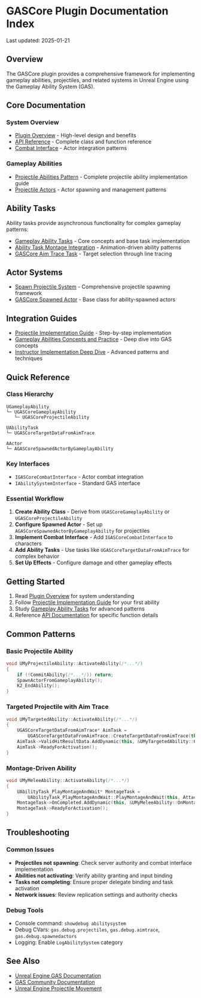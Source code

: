 # GASCore Plugin Documentation Index

Last updated: 2025-01-21

## Overview

The GASCore plugin provides a comprehensive framework for implementing gameplay abilities, projectiles, and related systems in Unreal Engine using the Gameplay Ability System (GAS).

## Core Documentation

### System Overview
- [Plugin Overview](overview.md) - High-level design and benefits
- [API Reference](api.md) - Complete class and function reference
- [Combat Interface](combat-interface.md) - Actor integration patterns

### Gameplay Abilities
- [Projectile Abilities Pattern](projectile-abilities.md) - Complete projectile ability implementation guide
- [Projectile Actors](projectile-actors.md) - Actor spawning and management patterns

## Ability Tasks

Ability tasks provide asynchronous functionality for complex gameplay patterns:

- [Gameplay Ability Tasks](gameplay-ability-tasks.md) - Core concepts and base task implementation
- [Ability Task Montage Integration](ability-task-montage.md) - Animation-driven ability patterns
- [GASCore Aim Trace Task](gascore-aim-trace-task.md) - Target selection through line tracing

## Actor Systems

- [Spawn Projectile System](spawn-projectile.md) - Comprehensive projectile spawning framework
- [GASCore Spawned Actor](gascore-spawned-actor.md) - Base class for ability-spawned actors

## Integration Guides

- [Projectile Implementation Guide](../guides/projectile-implementation-guide.md) - Step-by-step implementation
- [Gameplay Abilities Concepts and Practice](../guides/GameplayAbilities_Concepts_And_Practice.md) - Deep dive into GAS concepts
- [Instructor Implementation Deep Dive](../guides/Instructor_Implementation_DeepDive.md) - Advanced patterns and techniques

## Quick Reference

### Class Hierarchy
```
UGameplayAbility
└─ UGASCoreGameplayAbility
   └─ UGASCoreProjectileAbility

UAbilityTask
└─ UGASCoreTargetDataFromAimTrace

AActor
└─ AGASCoreSpawnedActorByGameplayAbility
```

### Key Interfaces
- `IGASCoreCombatInterface` - Actor combat integration
- `IAbilitySystemInterface` - Standard GAS interface

### Essential Workflow
1. **Create Ability Class** - Derive from `UGASCoreGameplayAbility` or `UGASCoreProjectileAbility`
2. **Configure Spawned Actor** - Set up `AGASCoreSpawnedActorByGameplayAbility` for projectiles
3. **Implement Combat Interface** - Add `IGASCoreCombatInterface` to characters
4. **Add Ability Tasks** - Use tasks like `UGASCoreTargetDataFromAimTrace` for complex behavior
5. **Set Up Effects** - Configure damage and other gameplay effects

## Getting Started

1. Read [Plugin Overview](overview.md) for system understanding
2. Follow [Projectile Implementation Guide](../guides/projectile-implementation-guide.md) for your first ability
3. Study [Gameplay Ability Tasks](gameplay-ability-tasks.md) for advanced patterns
4. Reference [API Documentation](api.md) for specific function details

## Common Patterns

### Basic Projectile Ability
```cpp
void UMyProjectileAbility::ActivateAbility(/*...*/)
{
    if (!CommitAbility(/*...*/)) return;
    SpawnActorFromGameplayAbility();
    K2_EndAbility();
}
```

### Targeted Projectile with Aim Trace
```cpp
void UMyTargetedAbility::ActivateAbility(/*...*/)
{
    UGASCoreTargetDataFromAimTrace* AimTask = 
        UGASCoreTargetDataFromAimTrace::CreateTargetDataFromAimTrace(this);
    AimTask->ValidHitResultData.AddDynamic(this, &UMyTargetedAbility::OnTargetSelected);
    AimTask->ReadyForActivation();
}
```

### Montage-Driven Ability
```cpp
void UMyMeleeAbility::ActivateAbility(/*...*/)
{
    UAbilityTask_PlayMontageAndWait* MontageTask = 
        UAbilityTask_PlayMontageAndWait::PlayMontageAndWait(this, AttackMontage);
    MontageTask->OnCompleted.AddDynamic(this, &UMyMeleeAbility::OnMontageComplete);
    MontageTask->ReadyForActivation();
}
```

## Troubleshooting

### Common Issues
- **Projectiles not spawning**: Check server authority and combat interface implementation
- **Abilities not activating**: Verify ability granting and input binding
- **Tasks not completing**: Ensure proper delegate binding and task activation
- **Network issues**: Review replication settings and authority checks

### Debug Tools
- Console command: `showdebug abilitysystem`
- Debug CVars: `gas.debug.projectiles`, `gas.debug.aimtrace`, `gas.debug.spawnedactors`
- Logging: Enable `LogAbilitySystem` category

## See Also

- [Unreal Engine GAS Documentation](https://docs.unrealengine.com/5.3/en-US/gameplay-ability-system-for-unreal-engine/)
- [GAS Community Documentation](https://github.com/tranek/GASDocumentation)
- [Unreal Engine Projectile Movement](https://docs.unrealengine.com/5.3/en-US/projectile-movement-component-in-unreal-engine/)
